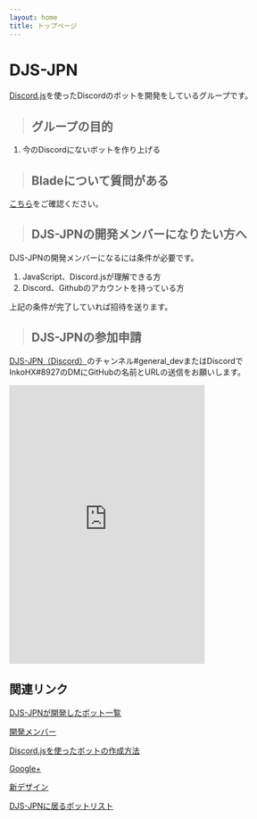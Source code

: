 ```yaml
---
layout: home
title: トップページ
---
```

# DJS-JPN

[Discord.js](https://discord.js.org)を使ったDiscordのボットを開発をしているグループです。

> ## グループの目的  
1. 今のDiscordにないボットを作り上げる

> ## Bladeについて質問がある  
[こちら](https://djs-jpn.tk/help)をご確認ください。

> ## DJS-JPNの開発メンバーになりたい方へ  
DJS-JPNの開発メンバーになるには条件が必要です。

1. JavaScript、Discord.jsが理解できる方  
2. Discord、Githubのアカウントを持っている方

上記の条件が完了していれば招待を送ります。
> ## DJS-JPNの参加申請
[DJS-JPN（Discord）](https://discord.gg/DbTpjXV)のチャンネル#general_devまたはDiscordでInkoHX#8927のDMにGitHubの名前とURLの送信をお願いします。

<iframe src="https://discordapp.com/widget?id=391390986770710528&theme=dark" width="350" height="500" allowtransparency="true" frameborder="0"></iframe>

## 関連リンク

[DJS-JPNが開発したボット一覧](https://djs-jpn.tk/bots)

[開発メンバー](https://djs-jpn.tk/member)

[Discord.jsを使ったボットの作成方法](https://djs-jpn.tk/make/step1)

[Google+](https://goo.gl/53RQNf)

[新デザイン](https://djs-jpn.tk/beta)

[DJS-JPNに居るボットリスト](https://djs-jpn.tk/discord/bots)
